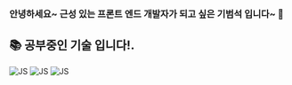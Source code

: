 ### 안녕하세요~ 근성 있는 프론트 엔드 개발자가 되고 싶은 기범석 입니다~ 👋

## 📚 공부중인 기술 입니다!.
![JS](https://img.shields.io/badge/JavaScript-F7DF1E?style=for-the-badge&logo=JavaScript&logoColor=white)
![JS](https://img.shields.io/badge/JavaScript-F7DF1E?style=for-the-badge&logo=JavaScript&logoColor=white)
![JS](https://img.shields.io/badge/JavaScript-F7DF1E?style=for-the-badge&logo=JavaScript&logoColor=white)



